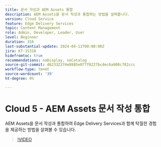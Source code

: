 ```yaml
---
title: 문서 작성과 AEM Assets 통합
description: AEM Assets을 문서 작성과 통합하는 방법을 살펴봅니다.
version: Cloud Service
feature: Edge Delivery Services
topic: Content Management
role: Admin, Developer, Leader, User
level: Beginner
duration: 316
last-substantial-update: 2024-04-11T00:00:00Z
jira: KT-15318
hidefromtoc: true
recommendations: noDisplay, noCatalog
source-git-commit: d62332374e8885e077f8227bcdec6a908c782ccc
workflow-type: tm+mt
source-wordcount: '39'
ht-degree: 0%

---
```



# Cloud 5 - AEM Assets 문서 작성 통합

AEM Assets을 문서 작성과 통합하여 Edge Delivery Services과 함께 탁월한 경험을 제공하는 방법을 살펴볼 수 있습니다.

>[!VIDEO](https://video.tv.adobe.com/v/3428302/?quality=12&learn=on)
